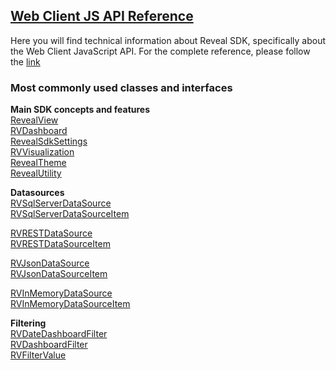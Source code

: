 <h2><a href="/api/javascript/latest/" target="_blank" rel="noopener\">Web Client JS API Reference</a></h2>
Here you will find technical information about Reveal SDK, specifically about the Web Client JavaScript API.
For the complete reference, please follow the <a href="/api/javascript/latest/" target="_blank" rel="noopener\">link</a>

### Most commonly used classes and interfaces  

**Main SDK concepts and features**  
<a href="/api/javascript/latest/classes/revealview.html" target="_blank" rel="noopener\">RevealView</a>   
<a href="/api/javascript/latest/classes/rvdashboard.html" target="_blank" rel="noopener\">RVDashboard</a>  
<a href="/api/javascript/latest/classes/revealsdksettings.html" target="_blank" rel="noopener\">RevealSdkSettings</a>  
<a href="/api/javascript/latest/classes/rvvisualization.html" target="_blank" rel="noopener\">RVVisualization</a>  
<a href="/api/javascript/latest/classes/revealtheme.html" target="_blank" rel="noopener\">RevealTheme</a>  
<a href="/api/javascript/latest/classes/revealutility.html" target="_blank" rel="noopener\">RevealUtility</a>  

**Datasources**  
<a href="/api/javascript/latest/classes/rvsqlserverdatasource.html" target="_blank" rel="noopener\">RVSqlServerDataSource</a>  
<a href="/api/javascript/latest/classes/rvsqlserverdatasourceitem.html" target="_blank" rel="noopener\">RVSqlServerDataSourceItem</a>

<a href="/api/javascript/latest/classes/rvrestdatasource.html" target="_blank" rel="noopener\">RVRESTDataSource</a>  
<a href="/api/javascript/latest/classes/rvrestdatasourceitem.html" target="_blank" rel="noopener\">RVRESTDataSourceItem</a>

<a href="/api/javascript/latest/classes/rvjsondatasource.html" target="_blank" rel="noopener\">RVJsonDataSource</a>  
<a href="/api/javascript/latest/classes/rvjsondatasourceitem.html" target="_blank" rel="noopener\">RVJsonDataSourceItem</a>
 
<a href="/api/javascript/latest/classes/rvinmemorydatasource.html" target="_blank" rel="noopener\">RVInMemoryDataSource</a>  
<a href="/api/javascript/latest/classes/rvinmemorydatasourceitem.html" target="_blank" rel="noopener\">RVInMemoryDataSourceItem</a>  

**Filtering**  
<a href="/api/javascript/latest/classes/rvdatedashboardfilter.html" target="_blank" rel="noopener\">RVDateDashboardFilter</a>  
<a href="/api/javascript/latest/classes/rvdashboardfilter.html" target="_blank" rel="noopener\">RVDashboardFilter</a>  
<a href="/api/javascript/latest/classes/rvfiltervalue.html" target="_blank" rel="noopener\">RVFilterValue</a>  


